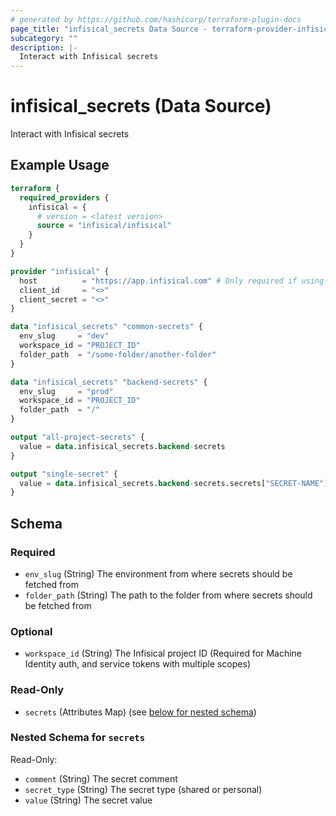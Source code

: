 ```yaml
---
# generated by https://github.com/hashicorp/terraform-plugin-docs
page_title: "infisical_secrets Data Source - terraform-provider-infisical"
subcategory: ""
description: |-
  Interact with Infisical secrets
---
```


# infisical_secrets (Data Source)

Interact with Infisical secrets

## Example Usage

```terraform
terraform {
  required_providers {
    infisical = {
      # version = <latest version>
      source = "infisical/infisical"
    }
  }
}

provider "infisical" {
  host          = "https://app.infisical.com" # Only required if using self hosted instance of Infisical, default is https://app.infisical.com
  client_id     = "<>"
  client_secret = "<>"
}

data "infisical_secrets" "common-secrets" {
  env_slug     = "dev"
  workspace_id = "PROJECT_ID"
  folder_path  = "/some-folder/another-folder"
}

data "infisical_secrets" "backend-secrets" {
  env_slug     = "prod"
  workspace_id = "PROJECT_ID"
  folder_path  = "/"
}

output "all-project-secrets" {
  value = data.infisical_secrets.backend-secrets
}

output "single-secret" {
  value = data.infisical_secrets.backend-secrets.secrets["SECRET-NAME"]
}
```

<!-- schema generated by tfplugindocs -->
## Schema

### Required

- `env_slug` (String) The environment from where secrets should be fetched from
- `folder_path` (String) The path to the folder from where secrets should be fetched from

### Optional

- `workspace_id` (String) The Infisical project ID (Required for Machine Identity auth, and service tokens with multiple scopes)

### Read-Only

- `secrets` (Attributes Map) (see [below for nested schema](#nestedatt--secrets))

<a id="nestedatt--secrets"></a>
### Nested Schema for `secrets`

Read-Only:

- `comment` (String) The secret comment
- `secret_type` (String) The secret type (shared or personal)
- `value` (String) The secret value

